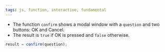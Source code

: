 ```yaml
---
tags: js, function, interactive, fundamental
---
```


- The function `confirm` shows a modal window with a `question` and two buttons: OK and Cancel.
- The result is `true` if OK is pressed and `false` otherwise.

```js
result = confirm(question);
```